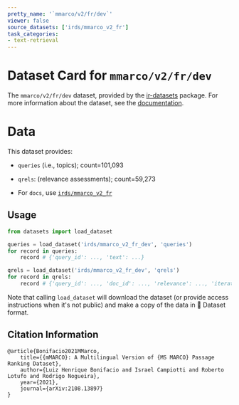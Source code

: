 ```yaml
---
pretty_name: '`mmarco/v2/fr/dev`'
viewer: false
source_datasets: ['irds/mmarco_v2_fr']
task_categories:
- text-retrieval
---
```


# Dataset Card for `mmarco/v2/fr/dev`

The `mmarco/v2/fr/dev` dataset, provided by the [ir-datasets](https://ir-datasets.com/) package.
For more information about the dataset, see the [documentation](https://ir-datasets.com/mmarco#mmarco/v2/fr/dev).

# Data

This dataset provides:
 - `queries` (i.e., topics); count=101,093
 - `qrels`: (relevance assessments); count=59,273

 - For `docs`, use [`irds/mmarco_v2_fr`](https://huggingface.co/datasets/irds/mmarco_v2_fr)

## Usage

```python
from datasets import load_dataset

queries = load_dataset('irds/mmarco_v2_fr_dev', 'queries')
for record in queries:
    record # {'query_id': ..., 'text': ...}

qrels = load_dataset('irds/mmarco_v2_fr_dev', 'qrels')
for record in qrels:
    record # {'query_id': ..., 'doc_id': ..., 'relevance': ..., 'iteration': ...}

```

Note that calling `load_dataset` will download the dataset (or provide access instructions when it's not public) and make a copy of the
data in 🤗 Dataset format.

## Citation Information

```
@article{Bonifacio2021MMarco,
    title={{mMARCO}: A Multilingual Version of {MS MARCO} Passage Ranking Dataset},
    author={Luiz Henrique Bonifacio and Israel Campiotti and Roberto Lotufo and Rodrigo Nogueira},
    year={2021},
    journal={arXiv:2108.13897}
}
```

